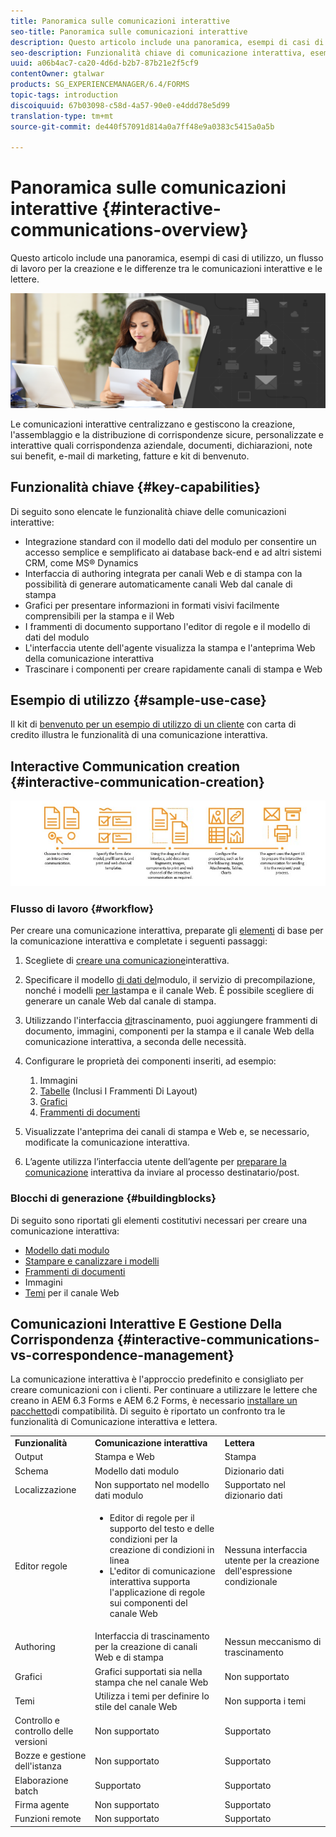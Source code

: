 ```yaml
---
title: Panoramica sulle comunicazioni interattive
seo-title: Panoramica sulle comunicazioni interattive
description: Questo articolo include una panoramica, esempi di casi di utilizzo, un flusso di lavoro per la creazione e le differenze tra le comunicazioni interattive e le lettere.
seo-description: Funzionalità chiave di comunicazione interattiva, esempi di casi di utilizzo, flusso di lavoro di creazione e differenze tra Comunicazione interattiva e Gestione della corrispondenza
uuid: a06b4ac7-ca20-4d6d-b2b7-87b21e2f5cf9
contentOwner: gtalwar
products: SG_EXPERIENCEMANAGER/6.4/FORMS
topic-tags: introduction
discoiquuid: 67b03098-c58d-4a57-90e0-e4ddd78e5d99
translation-type: tm+mt
source-git-commit: de440f57091d814a0a7ff48e9a0383c5415a0a5b

---
```



# Panoramica sulle comunicazioni interattive {#interactive-communications-overview}

Questo articolo include una panoramica, esempi di casi di utilizzo, un flusso di lavoro per la creazione e le differenze tra le comunicazioni interattive e le lettere.

![](do-not-localize/correspondence-management.png)

Le comunicazioni interattive centralizzano e gestiscono la creazione, l&#39;assemblaggio e la distribuzione di corrispondenze sicure, personalizzate e interattive quali corrispondenza aziendale, documenti, dichiarazioni, note sui benefit, e-mail di marketing, fatture e kit di benvenuto.

## Funzionalità chiave {#key-capabilities}

Di seguito sono elencate le funzionalità chiave delle comunicazioni interattive:

* Integrazione standard con il modello dati del modulo per consentire un accesso semplice e semplificato ai database back-end e ad altri sistemi CRM, come MS® Dynamics
* Interfaccia di authoring integrata per canali Web e di stampa con la possibilità di generare automaticamente canali Web dal canale di stampa
* Grafici per presentare informazioni in formati visivi facilmente comprensibili per la stampa e il Web
* I frammenti di documento supportano l&#39;editor di regole e il modello di dati del modulo
* L&#39;interfaccia utente dell&#39;agente visualizza la stampa e l&#39;anteprima Web della comunicazione interattiva
* Trascinare i componenti per creare rapidamente canali di stampa e Web

## Esempio di utilizzo {#sample-use-case}

Il kit di [benvenuto per un esempio di utilizzo di un cliente](/help/forms/using/finance-reference-site-walkthrough.md#credit-card-application-walkthrough) con carta di credito illustra le funzionalità di una comunicazione interattiva.

## Interactive Communication creation  {#interactive-communication-creation}

![interactive_communication-01](assets/interactive_communication-01.jpg)

### Flusso di lavoro {#workflow}

Per creare una comunicazione interattiva, preparate gli [elementi](#buildingblocks) di base per la comunicazione interattiva e completate i seguenti passaggi:

1. Scegliete di [creare una comunicazione](/help/forms/using/create-interactive-communication.md)interattiva.

1. Specificare il modello [di dati del](/help/forms/using/data-integration.md)modulo, il servizio di precompilazione, nonché i modelli [per la](/help/forms/using/web-channel-print-channel.md)stampa e il canale Web. È possibile scegliere di generare un canale Web dal canale di stampa.

1. Utilizzando l&#39;interfaccia [di](/help/forms/using/introduction-interactive-communication-authoring.md)trascinamento, puoi aggiungere frammenti di documento, immagini, componenti per la stampa e il canale Web della comunicazione interattiva, a seconda delle necessità.
1. Configurare le proprietà dei componenti inseriti, ad esempio:

   1. Immagini
   1. [Tabelle](/help/forms/using/create-interactive-communication.md#tables) (Inclusi I Frammenti Di Layout)
   1. [Grafici](/help/forms/using/chart-component-interactive-communications.md)
   1. [Frammenti di documenti](/help/forms/using/create-interactive-communication.md#document-fragment-properties)

1. Visualizzate l&#39;anteprima dei canali di stampa e Web e, se necessario, modificate la comunicazione interattiva.
1. L’agente utilizza l’interfaccia utente dell’agente per [preparare la comunicazione](/help/forms/using/prepare-send-interactive-communication.md) interattiva da inviare al processo destinatario/post.

### Blocchi di generazione {#buildingblocks}

Di seguito sono riportati gli elementi costitutivi necessari per creare una comunicazione interattiva:

* [Modello dati modulo](/help/forms/using/data-integration.md)
* [Stampare e canalizzare i modelli](/help/forms/using/web-channel-print-channel.md)
* [Frammenti di documenti](/help/forms/using/document-fragments.md)
* Immagini
* [Temi](/help/forms/using/themes.md) per il canale Web

## Comunicazioni Interattive E Gestione Della Corrispondenza {#interactive-communications-vs-correspondence-management}

La comunicazione interattiva è l&#39;approccio predefinito e consigliato per creare comunicazioni con i clienti. Per continuare a utilizzare le lettere che creano in AEM 6.3 Forms e AEM 6.2 Forms, è necessario [installare un pacchetto](/help/forms/using/compatibility-package.md)di compatibilità. Di seguito è riportato un confronto tra le funzionalità di Comunicazione interattiva e lettera.

<table> 
 <tbody>
  <tr>
   <td><strong>Funzionalità</strong></td> 
   <td><strong>Comunicazione interattiva</strong></td> 
   <td><strong>Lettera</strong></td> 
  </tr>
  <tr>
   <td>Output</td> 
   <td>Stampa e Web</td> 
   <td>Stampa</td> 
  </tr>
  <tr>
   <td>Schema</td> 
   <td>Modello dati modulo </td> 
   <td>Dizionario dati </td> 
  </tr>
  <tr>
   <td>Localizzazione</td> 
   <td>Non supportato nel modello dati modulo</td> 
   <td>Supportato nel dizionario dati</td> 
  </tr>
  <tr>
   <td>Editor regole</td> 
   <td>
    <ul> 
     <li>Editor di regole per il supporto del testo e delle condizioni per la creazione di condizioni in linea</li> 
     <li>L'editor di comunicazione interattiva supporta l'applicazione di regole sui componenti del canale Web</li> 
    </ul> </td> 
   <td>Nessuna interfaccia utente per la creazione dell'espressione condizionale</td> 
  </tr>
  <tr>
   <td>Authoring</td> 
   <td>Interfaccia di trascinamento per la creazione di canali Web e di stampa</td> 
   <td>Nessun meccanismo di trascinamento </td> 
  </tr>
  <tr>
   <td>Grafici</td> 
   <td>Grafici supportati sia nella stampa che nel canale Web</td> 
   <td>Non supportato</td> 
  </tr>
  <tr>
   <td>Temi</td> 
   <td>Utilizza i temi per definire lo stile del canale Web</td> 
   <td>Non supporta i temi</td> 
  </tr>
  <tr>
   <td>Controllo e controllo delle versioni</td> 
   <td>Non supportato</td> 
   <td>Supportato</td> 
  </tr>
  <tr>
   <td>Bozze e gestione dell'istanza</td> 
   <td>Non supportato</td> 
   <td>Supportato</td> 
  </tr>
  <tr>
   <td>Elaborazione batch</td> 
   <td>Supportato </td> 
   <td>Supportato</td> 
  </tr>
  <tr>
   <td>Firma agente</td> 
   <td>Non supportato</td> 
   <td>Supportato</td> 
  </tr>
  <tr>
   <td>Funzioni remote</td> 
   <td>Non supportato</td> 
   <td>Supportato</td> 
  </tr>
 </tbody>
</table>

